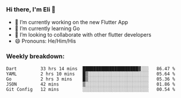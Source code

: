 ### Hi there, I'm Eli 👋
- 🔭 I’m currently working on the new Flutter App
- 🌱 I’m currently learning Go
- 🦄 I’m looking to collaborate with other flutter developers
- 😄 Pronouns: He/Him/His

### Weekly breakdown:
<!--START_SECTION:waka-->
```text
Dart         33 hrs 14 mins  █████████████████████▓░░░   86.47 % 
YAML         2 hrs 10 mins   █▒░░░░░░░░░░░░░░░░░░░░░░░   05.64 % 
Go           2 hrs 3 mins    █▒░░░░░░░░░░░░░░░░░░░░░░░   05.36 % 
JSON         42 mins         ▒░░░░░░░░░░░░░░░░░░░░░░░░   01.86 % 
Git Config   12 mins         ░░░░░░░░░░░░░░░░░░░░░░░░░   00.54 % 
```
<!--END_SECTION:waka-->
